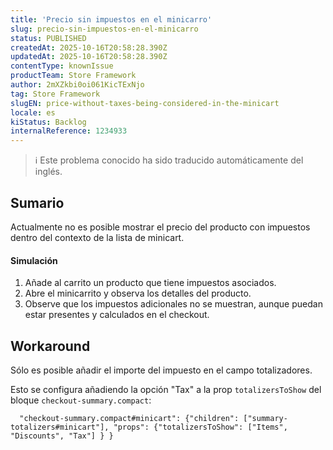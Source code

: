 ```yaml
---
title: 'Precio sin impuestos en el minicarro'
slug: precio-sin-impuestos-en-el-minicarro
status: PUBLISHED
createdAt: 2025-10-16T20:58:28.390Z
updatedAt: 2025-10-16T20:58:28.390Z
contentType: knownIssue
productTeam: Store Framework
author: 2mXZkbi0oi061KicTExNjo
tag: Store Framework
slugEN: price-without-taxes-being-considered-in-the-minicart
locale: es
kiStatus: Backlog
internalReference: 1234933
---
```


>ℹ️ Este problema conocido ha sido traducido automáticamente del inglés.

## Sumario


Actualmente no es posible mostrar el precio del producto con impuestos dentro del contexto de la lista de minicart.


#### Simulación



1. Añade al carrito un producto que tiene impuestos asociados.
2. Abre el minicarrito y observa los detalles del producto.
3. Observe que los impuestos adicionales no se muestran, aunque puedan estar presentes y calculados en el checkout.

## Workaround


Sólo es posible añadir el importe del impuesto en el campo totalizadores.

Esto se configura añadiendo la opción "Tax" a la prop `totalizersToShow` del bloque `checkout-summary.compact`:


      "checkout-summary.compact#minicart": {"children": ["summary-totalizers#minicart"], "props": {"totalizersToShow": ["Items", "Discounts", "Tax"] } }




